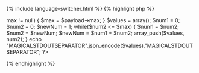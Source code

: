 {% include language-switcher.html %}
{% highlight php %}
<?php
$payload = getPayload();
$max = 100;

if($payload->max != null) {
    $max = $payload->max;
}

$values = array();
$num1 = 0;
$num2 = 0;
$newNum = 1;
while($num2 <= $max) {
    $num1 = $num2;
    $num2 = $newNum;
    $newNum = $num1 + $num2;
    array_push($values, num2);
}
echo "MAGICALSTDOUTSEPARATOR".json_encode($values)."MAGICALSTDOUTSEPARATOR";
?>
{% endhighlight %}
